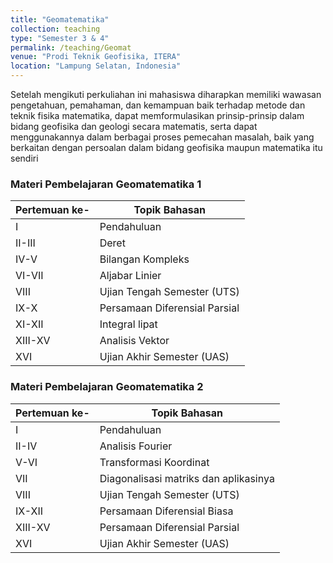 ```yaml
---
title: "Geomatematika"
collection: teaching
type: "Semester 3 & 4"
permalink: /teaching/Geomat
venue: "Prodi Teknik Geofisika, ITERA"
location: "Lampung Selatan, Indonesia"
---
```


Setelah mengikuti perkuliahan ini mahasiswa diharapkan memiliki wawasan pengetahuan, pemahaman, dan kemampuan baik terhadap metode dan teknik fisika matematika, dapat memformulasikan prinsip-prinsip dalam bidang geofisika dan geologi secara matematis, serta dapat menggunakannya dalam berbagai proses pemecahan masalah, baik yang berkaitan dengan persoalan dalam bidang geofisika maupun matematika itu sendiri


### Materi Pembelajaran Geomatematika 1

| Pertemuan ke-   |           Topik Bahasan           |
| ------ | ------------------------------------------ |
| I            | Pendahuluan                          |
| II-III       | Deret                                |
| IV-V         | Bilangan Kompleks                    |
| VI-VII       | Aljabar Linier                       |
| VIII         | Ujian Tengah Semester (UTS)          |
| IX-X         | Persamaan Diferensial Parsial        |
| XI-XII       | Integral lipat                       |
| XIII-XV      | Analisis Vektor                      |
| XVI          | Ujian Akhir Semester (UAS)           |


### Materi Pembelajaran Geomatematika 2

| Pertemuan ke-   |           Topik Bahasan           |
| ------ | ------------------------------------------ |
| I           | Pendahuluan                           |
| II-IV       | Analisis Fourier                      |
| V-VI        | Transformasi Koordinat                |
| VII         | Diagonalisasi matriks dan aplikasinya |
| VIII        | Ujian Tengah Semester (UTS)           |
| IX-XII      | Persamaan Diferensial Biasa           |
| XIII-XV     | Persamaan Diferensial Parsial         |
| XVI         | Ujian Akhir Semester (UAS)            |
